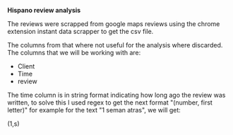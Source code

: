 **Hispano review analysis**

The reviews were scrapped from google maps reviews using the chrome extension instant data scrapper to get the csv file.

The columns from that where not useful for the analysis where discarded. The columns that we will be working with are:

- Client
- Time
- review

The time column is in string format indicating how long ago the review was written, to solve this I used regex to get the next format "(number, first letter)" for example for the text "1 seman atras", we will get:

(1,s)